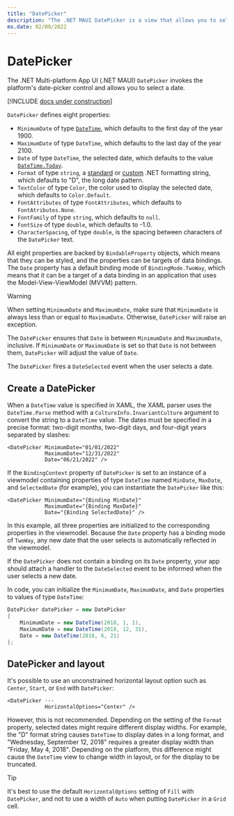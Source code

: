 ```yaml
---
title: "DatePicker"
description: "The .NET MAUI DatePicker is a view that allows you to select a date."
ms.date: 02/09/2022
---
```


# DatePicker

The .NET Multi-platform App UI (.NET MAUI) `DatePicker` invokes the platform's date-picker control and allows you to select a date.

[!INCLUDE [docs under construction](~/includes/preview-note.md)]

`DatePicker` defines eight properties:

- `MinimumDate` of type [`DateTime`](xref:System.DateTime), which defaults to the first day of the year 1900.
- `MaximumDate` of type `DateTime`, which defaults to the last day of the year 2100.
- `Date` of type `DateTime`, the selected date, which defaults to the value [`DateTime.Today`](xref:System.DateTime.Today).
- `Format` of type `string`, a [standard](/dotnet/standard/base-types/standard-date-and-time-format-strings/) or [custom](/dotnet/standard/base-types/custom-date-and-time-format-strings/) .NET formatting string, which defaults to "D", the long date pattern.
- `TextColor` of type `Color`, the color used to display the selected date, which defaults to `Color.Default`.
- `FontAttributes` of type `FontAttributes`, which defaults to `FontAtributes.None`.
- `FontFamily` of type `string`, which defaults to `null`.
- `FontSize` of type `double`, which defaults to -1.0.
- `CharacterSpacing`, of type `double`, is the spacing between characters of the `DatePicker` text.

All eight properties are backed by `BindableProperty` objects, which means that they can be styled, and the properties can be targets of data bindings. The `Date` property has a default binding mode of `BindingMode.TwoWay`, which means that it can be a target of a data binding in an application that uses the Model-View-ViewModel (MVVM) pattern.

> [!WARNING]
> When setting `MinimumDate` and `MaximumDate`, make sure that `MinimumDate` is always less than or equal to `MaximumDate`. Otherwise, `DatePicker` will raise an exception.

The `DatePicker` ensures that `Date` is between `MinimumDate` and `MaximumDate`, inclusive. If `MinimumDate` or `MaximumDate` is set so that `Date` is not between them, `DatePicker` will adjust the value of `Date`.

The `DatePicker` fires a `DateSelected` event when the user selects a date.

## Create a DatePicker

When a `DateTime` value is specified in XAML, the XAML parser uses the `DateTime.Parse` method with a `CultureInfo.InvariantCulture` argument to convert the string to a `DateTime` value. The dates must be specified in a precise format: two-digit months, two-digit days, and four-digit years separated by slashes:

```xaml
<DatePicker MinimumDate="01/01/2022"
            MaximumDate="12/31/2022"
            Date="06/21/2022" />
```

If the `BindingContext` property of `DatePicker` is set to an instance of a viewmodel containing properties of type `DateTime` named `MinDate`, `MaxDate`, and `SelectedDate` (for example), you can instantiate the `DatePicker` like this:

```xaml
<DatePicker MinimumDate="{Binding MinDate}"
            MaximumDate="{Binding MaxDate}"
            Date="{Binding SelectedDate}" />
```

In this example, all three properties are initialized to the corresponding properties in the viewmodel. Because the `Date` property has a binding mode of `TwoWay`, any new date that the user selects is automatically reflected in the viewmodel.

If the `DatePicker` does not contain a binding on its `Date` property, your app should attach a handler to the `DateSelected` event to be informed when the user selects a new date.

In code, you can initialize the `MinimumDate`, `MaximumDate`, and `Date` properties to values of type `DateTime`:

```csharp
DatePicker datePicker = new DatePicker
{
    MinimumDate = new DateTime(2018, 1, 1),
    MaximumDate = new DateTime(2018, 12, 31),
    Date = new DateTime(2018, 6, 21)
};
```

<!-- For information about setting font properties, see [Fonts](~/user-interface/fonts.md). -->

## DatePicker and layout

It's possible to use an unconstrained horizontal layout option such as `Center`, `Start`, or `End` with `DatePicker`:

```xaml
<DatePicker ···
            HorizontalOptions="Center" />
```

However, this is not recommended. Depending on the setting of the `Format` property, selected dates might require different display widths. For example, the "D" format string causes `DateTime` to display dates in a long format, and "Wednesday, September 12, 2018" requires a greater display width than "Friday, May 4, 2018". Depending on the platform, this difference might cause the `DateTime` view to change width in layout, or for the display to be truncated.

> [!TIP]
> It's best to use the default `HorizontalOptions` setting of `Fill` with `DatePicker`, and not to use a width of `Auto` when putting `DatePicker` in a `Grid` cell.

<!--
> [!TIP]
> On Android, the `DatePicker` dialog can be customized by overriding the `CreateDatePickerDialog` method in a custom renderer. This allows, for example, additional buttons to be added to the dialog. -->
